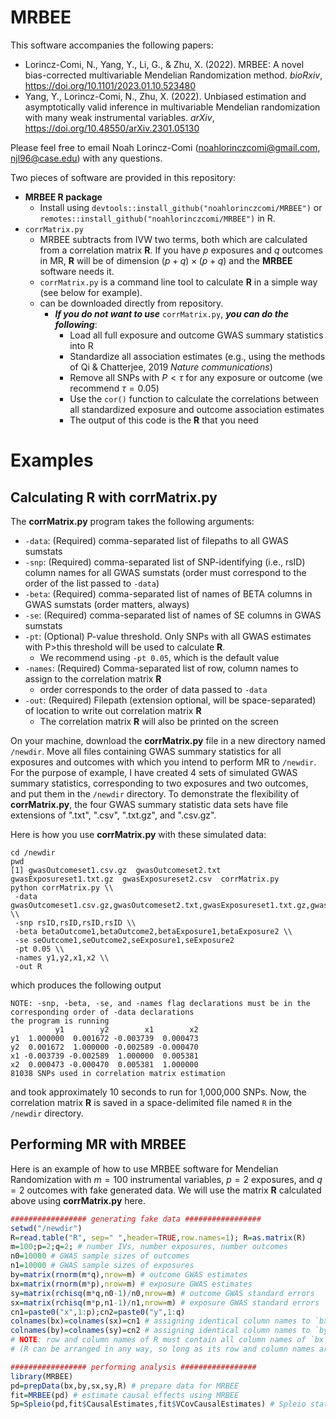 # MRBEE
This software accompanies the following papers:

- Lorincz-Comi, N., Yang, Y., Li, G., & Zhu, X. (2022). MRBEE: A novel bias-corrected multivariable Mendelian Randomization method. *bioRxiv*, https://doi.org/10.1101/2023.01.10.523480
- Yang, Y., Lorincz-Comi, N., Zhu, X. (2022). Unbiased estimation and asymptotically valid inference in multivariable Mendelian randomization with many weak instrumental variables. *arXiv*, https://doi.org/10.48550/arXiv.2301.05130

Please feel free to email Noah Lorincz-Comi (noahlorinczcomi@gmail.com, njl96@case.edu) with any questions.

Two pieces of software are provided in this repository:
- **MRBEE R package**
  - Install using `devtools::install_github("noahlorinczcomi/MRBEE")` or `remotes::install_github("noahlorinczcomi/MRBEE")` in R.
- `corrMatrix.py`
  - MRBEE subtracts from IVW two terms, both which are calculated from a correlation matrix **R**. If you have $p$ exposures and $q$ outcomes in MR, **R** will be of dimension $(p+q)\times (p+q)$ and the **MRBEE** software needs it.
  - `corrMatrix.py` is a command line tool to calculate **R** in a simple way (see below for example).
  - can be downloaded directly from repository.
    - ***If you do not want to use*** `corrMatrix.py`, ***you can do the following***:
      - Load all full exposure and outcome GWAS summary statistics into R
      - Standardize all association estimates (e.g., using the methods of Qi & Chatterjee, 2019 *Nature communications*)
      - Remove all SNPs with $P<\tau$ for any exposure or outcome (we recommend $\tau=0.05$)
      - Use the `cor()` function to calculate the correlations between all standardized exposure and outcome association estimates
      - The output of this code is the **R** that you need

# Examples
## Calculating **R** with **corrMatrix.py**
The **corrMatrix.py** program takes the following arguments:
- `-data`: (Required) comma-separated list of filepaths to all GWAS sumstats
- `-snp`: (Required) comma-separated list of SNP-identifying (i.e., rsID) column names for all GWAS sumstats (order must correspond to the order of the list passed to `-data`)
- `-beta`: (Required) comma-separated list of names of BETA columns in GWAS sumstats (order matters, always)
- `-se`: (Required) comma-separated list of names of SE columns in GWAS sumstats
- `-pt`: (Optional) P-value threshold. Only SNPs with all GWAS estimates with P>this threshold will be used to calculate **R**.
  - We recommend using `-pt 0.05`, which is the default value
- `-names`: (Required) Comma-separated list of row, column names to assign to the correlation matrix **R**
  - order corresponds to the order of data passed to `-data`
- `-out`: (Required) Filepath (extension optional, will be space-separated) of location to write out correlation matrix **R**
  - The correlation matrix **R** will also be printed on the screen

On your machine, download the **corrMatrix.py** file in a new directory named `/newdir`. Move all files containing GWAS summary statistics for all exposures and outcomes with which you intend to perform MR to `/newdir`. For the purpose of example, I have created 4 sets of simulated GWAS summary statistics, corresponding to two exposures and two outcomes, and put them in the `/newdir` directory. To demonstrate the flexibility of **corrMatrix.py**, the four GWAS summary statistic data sets have file extensions of ".txt", ".csv", ".txt.gz", and ".csv.gz".

Here is how you use **corrMatrix.py** with these simulated data:
```
cd /newdir
pwd
[1] gwasOutcomeset1.csv.gz  gwasOutcomeset2.txt  gwasExposureset1.txt.gz  gwasExposureset2.csv  corrMatrix.py
python corrMatrix.py \\
 -data gwasOutcomeset1.csv.gz,gwasOutcomeset2.txt,gwasExposureset1.txt.gz,gwasExposureset2.csv \\ 
 -snp rsID,rsID,rsID,rsID \\ 
 -beta betaOutcome1,betaOutcome2,betaExposure1,betaExposure2 \\ 
 -se seOutcome1,seOutcome2,seExposure1,seExposure2 
 -pt 0.05 \\
 -names y1,y2,x1,x2 \\
 -out R
```
which produces the following output
```
NOTE: -snp, -beta, -se, and -names flag declarations must be in the corresponding order of -data declarations
the program is running
          y1        y2        x1        x2
y1  1.000000  0.001672 -0.003739  0.000473
y2  0.001672  1.000000 -0.002589 -0.000470
x1 -0.003739 -0.002589  1.000000  0.005381
x2  0.000473 -0.000470  0.005381  1.000000
81038 SNPs used in correlation matrix estimation
```
and took approximately 10 seconds to run for 1,000,000 SNPs. Now, the correlation matrix **R** is saved in a space-delimited file named `R` in the `/newdir` directory.

## Performing MR with MRBEE
Here is an example of how to use MRBEE software for Mendelian Randomization with $m=100$ instrumental variables, $p=2$ exposures, and $q=2$ outcomes with fake generated data. We will use the matrix **R** calculated above using **corrMatrix.py** here.

```R
################# generating fake data #################
setwd("/newdir")
R=read.table("R", sep=" ",header=TRUE,row.names=1); R=as.matrix(R)
m=100;p=2;q=2; # number IVs, number exposures, number outcomes
n0=10000 # GWAS sample sizes of outcomes
n1=10000 # GWAS sample sizes of exposures
by=matrix(rnorm(m*q),nrow=m) # outcome GWAS estimates
bx=matrix(rnorm(m*p),nrow=m) # exposure GWAS estimates
sy=matrix(rchisq(m*q,n0-1)/n0,nrow=m) # outcome GWAS standard errors
sx=matrix(rchisq(m*p,n1-1)/n1,nrow=m) # exposure GWAS standard errors
cn1=paste0("x",1:p);cn2=paste0("y",1:q)
colnames(bx)=colnames(sx)=cn1 # assigning identical column names to `bx` and `sx` (required)
colnames(by)=colnames(sy)=cn2 # assigning identical column names to `by` and `sy` (required)
# NOTE: row and column names of R must contain all column names of `bx` and `by` 
# (R can be arranged in any way, so long as its row and column names are correctly specified)

################# performing analysis #################
library(MRBEE)
pd=prepData(bx,by,sx,sy,R) # prepare data for MRBEE
fit=MRBEE(pd) # estimate causal effects using MRBEE 
Sp=Spleio(pd,fit$CausalEstimates,fit$VCovCausalEstimates) # Spleio statistics and P-values for horizontal pleiotropy for each IV 
```
